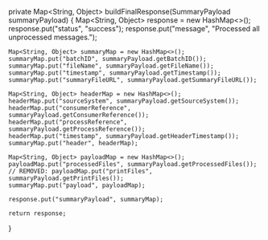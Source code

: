 private Map<String, Object> buildFinalResponse(SummaryPayload summaryPayload) {
    Map<String, Object> response = new HashMap<>();
    response.put("status", "success");
    response.put("message", "Processed all unprocessed messages.");

    Map<String, Object> summaryMap = new HashMap<>();
    summaryMap.put("batchID", summaryPayload.getBatchID());
    summaryMap.put("fileName", summaryPayload.getFileName());
    summaryMap.put("timestamp", summaryPayload.getTimestamp());
    summaryMap.put("summaryFileURL", summaryPayload.getSummaryFileURL());

    Map<String, Object> headerMap = new HashMap<>();
    headerMap.put("sourceSystem", summaryPayload.getSourceSystem());
    headerMap.put("consumerReference", summaryPayload.getConsumerReference());
    headerMap.put("processReference", summaryPayload.getProcessReference());
    headerMap.put("timestamp", summaryPayload.getHeaderTimestamp());
    summaryMap.put("header", headerMap);

    Map<String, Object> payloadMap = new HashMap<>();
    payloadMap.put("processedFiles", summaryPayload.getProcessedFiles());
    // REMOVED: payloadMap.put("printFiles", summaryPayload.getPrintFiles());
    summaryMap.put("payload", payloadMap);

    response.put("summaryPayload", summaryMap);

    return response;
}
